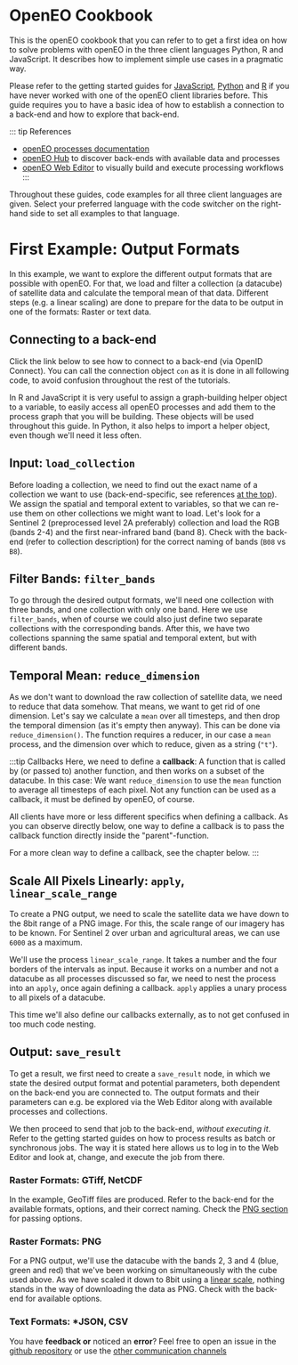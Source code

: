 # OpenEO Cookbook

This is the openEO cookbook that you can refer to to get a first idea on how to solve problems with openEO in the three client languages Python, R and JavaScript. It describes how to implement simple use cases in a pragmatic way.

Please refer to the getting started guides for [JavaScript](../javascript/index.md), [Python](../python/index.md) and [R](../r/index.md) if you have never worked with one of the openEO client libraries before. This guide requires you to have a basic idea of how to establish a connection to a back-end and how to explore that back-end.

::: tip References
* [openEO processes documentation](../processes.md)
* [openEO Hub](https://hub.openeo.org) to discover back-ends with available data and processes
* [openEO Web Editor](https://editor.openeo.org) to visually build and execute processing workflows
:::

Throughout these guides, code examples for all three client languages are given. Select your preferred language with the code switcher on the right-hand side to set all examples to that language.

# First Example: Output Formats

In this example, we want to explore the different output formats that are possible with openEO. For that, we load and filter a collection (a datacube) of satellite data and calculate the temporal mean of that data. Different steps (e.g. a linear scaling) are done to prepare for the data to be output in one of the formats: Raster or text data.

## Connecting to a back-end

Click the link below to see how to connect to a back-end (via OpenID Connect). You can call the connection object `con` as it is done in all following code, to avoid confusion throughout the rest of the tutorials.

<CodeSwitcher>
<template v-slot:py>

[Getting started: Authentication](../python/#openid-connect-authentication)

</template>

<template v-slot:r>

[Getting started: Authentication](../r/#openid-connect-authentication)

</template>

<template v-slot:js>

[Getting started: Authentication](../javascript/#openid-connect-authentication)

</template>

</CodeSwitcher>

In R and JavaScript it is very useful to assign a graph-building helper object to a variable, to easily access all openEO processes and add them to the process graph that you will be building. These objects will be used throughout this guide. In Python, it also helps to import a helper object, even though we'll need it less often.

<CodeSwitcher>
<template v-slot:py>

```python
# import ProcessBuilder functions
from openeo.processes import ProcessBuilder
```

**Note:** Many functions in _callbacks_ (see below), are instances of this `ProcessBuilder` import.

</template>
<template v-slot:r>

```r
# assign the graph-building helper object to "p" for easy access to all openEO processes, see > ?processes()
p <- processes()
```

**Note:** In all R code, `p` is used to select openEO processes.

</template>
<template v-slot:js>

```js
// assign the graph-building helper object to "builder" for easy access to all openEO processes
var builder = await con.buildProcess();
```

**Note:** In all JavaScript code, `builder` is used to select openEO processes.

</template>
</CodeSwitcher>

## Input: `load_collection`

Before loading a collection, we need to find out the exact name of a collection we want to use (back-end-specific, see references [at the top](#openeo-cookbook)). We assign the spatial and temporal extent to variables, so that we can re-use them on other collections we might want to load. Let's look for a Sentinel 2 (preprocessed level 2A preferably) collection and load the RGB (bands 2-4) and the first near-infrared band (band 8). Check with the back-end (refer to collection description) for the correct naming of bands (`B08` vs `B8`).

<CodeSwitcher>
<template v-slot:py>

```python
# make dictionary, containing bounding box
brussels = {"west":4.2369, "south":50.7816, "east":4.5277, "north":50.9305}
# make list, containing the temporal interval
t = ["2020-06-01", "2020-06-15"]

# load first datacube
cube_s2_b8 = con.load_collection(
    "SENTINEL2_L2A_SENTINELHUB",
    spatial_extent = brussels,
    temporal_extent = t,
    bands = ["B02", "B03", "B04", "B08"]
)
```

</template>
<template v-slot:r>

```r
# create variables for loading collection
brussels <- list(west=4.2369, south=50.7816, east=4.5277, north=50.9305)
t <- c("2020-06-01", "2020-06-15")

# load first datacube
cube_s2_b8 <- p$load_collection(
  id = "SENTINEL2_L2A_SENTINELHUB",
  spatial_extent = brussels,
  temporal_extent = t,
  bands=c("B02", "B03", "B04", "B08")
)
```

</template>
<template v-slot:js>

```js
// make spatial and temporal extent
let brussels = {"west":4.2369, "south":50.7816, "east":4.5277, "north":50.9305};
let t = ["2020-06-01", "2020-06-15"];   

// load first cube
var cube_s2_b8 = builder.load_collection(
    "SENTINEL2_L2A_SENTINELHUB",
    spatial_extent = brussels,
    temporal_extent = t,
    bands = ["B02", "B03", "B04", "B08"]
);
```

</template>
</CodeSwitcher>

## Filter Bands: `filter_bands`

To go through the desired output formats, we'll need one collection with three bands, and one collection with only one band. Here we use `filter_bands`, when of course we could also just define two separate collections with the corresponding bands. After this, we have two collections spanning the same spatial and temporal extent, but with different bands.

<CodeSwitcher>
<template v-slot:py>

```python
# filter for band 8
cube_s2_b8 = cube_s2.filter_bands(bands = ["B08"])

# filter for bands 2, 3, 4  
cube_s2_b234 = cube_s2.filter_bands(bands = ["B02", "B03", "B04"])
```

</template>
<template v-slot:r>

```r
# filter for band 8
cube_s2_b8 <- p$filter_bands(data = cube_s2, bands = c("B08"))

# filter for bands 2, 3, 4
cube_s2_b234 <- p$filter_bands(data = cube_s2, bands = c("B02", "B03", "B04"))
```

</template>
<template v-slot:js>

```js
// filter for band 8
var cube_s2_b8 = builder.filter_bands(data = cube_s2, bands = ["B08"])

// filter bands 2, 3, 4
var cube_s2_b234 = builder.filter_bands(data = cube_s2, bands = ["B02", "B03", "B04"]);
```

</template>
</CodeSwitcher>

## Temporal Mean: `reduce_dimension`

As we don't want to download the raw collection of satellite data, we need to reduce that data somehow. That means, we want to get rid of one dimension. Let's say we calculate a `mean` over all timesteps, and then drop the temporal dimension (as it's empty then anyway). This can be done via `reduce_dimension()`. The function requires a reducer, in our case a `mean` process, and the dimension over which to reduce, given as a string (`"t"`). 

:::tip Callbacks
Here, we need to define a **callback**: A function that is called by (or passed to) another function, and then works on a subset of the datacube. In this case: We want `reduce_dimension` to use the `mean` function to average all timesteps of each pixel. Not any function can be used as a callback, it must be defined by openEO, of course.

All clients have more or less different specifics when defining a callback. As you can observe directly below, one way to define a callback is to pass the callback function directly inside the "parent"-function.

For a more clean way to define a callback, see the chapter below.
:::

<CodeSwitcher>
<template v-slot:py>

```python
# reduce all timesteps
# mean_time() is a shortcut function
cube_s2_b8_red = cube_s2_b8.mean_time()

# alternatively, 'reduce_dimension' can be used
cube_s2_b8_red = cube_s2_b8.reduce_dimension(dimension="t", reducer="mean")

# additionally, reduce second collection
cube_s2_b234_red = cube_s2_b234.mean_time()
```

**Note:** In python, the callback function can be a string.

</template>
<template v-slot:r>

```r
# reduce dimension, first collection
cube_s2_b8_red <- p$reduce_dimension(data = cube_s2_b8, reducer = function(data, context) { p$mean(data) }, dimension = "t")

# reduce, second collection
cube_s2_b234_red <- p$reduce_dimension(data = cube_s2_rgb, reducer = function(data, context) { p$mean(data) }, dimension = "t")
```

**Note:** In R, we can select a callback from the `p` helper object.

</template>
<template v-slot:js>

```js
// reduce dimension
var cube_s2_b8_red = builder.reduce_dimension(data = cube_s2_b8, reducer = new Formula("mean(data)"), dimension = "t");

// second collection
var cube_s2_b234_red = builder.reduce_dimension(data = cube_s2_b234, reducer = new Formula("mean(data)"), dimension = "t");
```

**Note:** In Javascript, `new Formula()` and a string can be used as callback.

</template>
</CodeSwitcher>

## Scale All Pixels Linearly: `apply`, `linear_scale_range`

To create a PNG output, we need to scale the satellite data we have down to the 8bit range of a PNG image. For this, the scale range of our imagery has to be known. For Sentinel 2 over urban and agricultural areas, we can use `6000` as a maximum.

We'll use the process `linear_scale_range`. It takes a number and the four borders of the intervals as input. Because it works on a number and not a datacube as all processes discussed so far, we need to nest the process into an `apply`, once again defining a callback. `apply` applies a unary process to all pixels of a datacube.

This time we'll also define our callbacks externally, as to not get confused in too much code nesting.

<CodeSwitcher>
<template v-slot:py>

```python
# define callback, use ProcessBuilder
def scale_(x: ProcessBuilder):
    return x.linear_scale_range(0, 6000, 0, 255)

# apply scale_ to all pixels
cube_s2_b234_red_lin = cube_s2_b234_red.apply(scale_)
```

**Resource:** Refer to the [Python client documentation](https://open-eo.github.io/openeo-python-client/processes.html#processes-with-child-callbacks) to learn more about Python callbacks.

</template>
<template v-slot:r>

```r
# define callback function
scale_ <- function(x, context) {
  p$linear_scale_range(x, inputMin = 0, inputMax = 6000, outputMin = 0, outputMax = 255)
}

# apply scale range to all pixels
cube_s2_b234_red_lin <- p$apply(data = cube_s2_b234_red, process = scale_)
```

</template>
<template v-slot:js>

```js
// define callback function
var scale_ = function(x, context) {
    return this.linear_scale_range(x, 0, 6000, 0, 255)
}

// apply callback to all pixels
var cube_s2_b234_red_lin = builder.apply(data = cube_s2_rgb_red, scale_);
```

</template>
</CodeSwitcher>

## Output: `save_result`

To get a result, we first need to create a `save_result` node, in which we state the desired output format and potential parameters, both dependent on the back-end you are connected to. The output formats and their parameters can e.g. be explored via the Web Editor along with available processes and collections.

We then proceed to send that job to the back-end, _without executing it_. Refer to the getting started guides on how to process results as batch or synchronous jobs. The way it is stated here allows us to log in to the Web Editor and look at, change, and execute the job from there.

### Raster Formats: GTiff, NetCDF

In the example, GeoTiff files are produced. Refer to the back-end for the available formats, options, and their correct naming. Check the [PNG section](#raster-formats-png) for passing options.

<CodeSwitcher>
<template v-slot:py>

```python
# save using save_result, give format as string
res = cube_s2_b8_red.save_result(format = "GTiff")

# send job to back-end, do not execute
job = res.send_job(title = "calc_mean_via_python")
```

</template>
<template v-slot:r>

```r
# use list_file_formats() to be able to choose from a list
formats <- list_file_formats()

# save using save_result, give format via list
res <- p$save_result(data = cube_s2_b8_red, format = formats$output$GTiff)

# send job to back-end
job <- create_job(graph = res, title = "calc_mean_via_r")
```

</template>
<template v-slot:js>

```js
// save using save_result, give fomat as string
result = builder.save_result(data = cube_s2_b8_red, format = "GTiff");

// send job to back-end, but don't execute yet
var job = await con.createJob(result, "calc_mean_via_javascript");
```

</template>
</CodeSwitcher>

### Raster Formats: PNG

For a PNG output, we'll use the datacube with the bands 2, 3 and 4 (blue, green and red) that we've been working on simultaneously with the cube used above. As we have scaled it down to 8bit using a [linear scale](#scale-all-pixels-linearly-apply-linear_scale_range), nothing stands in the way of downloading the data as PNG. Check with the back-end for available options. 

<CodeSwitcher>
<template v-slot:py>

```python
# save result cube as PNG
res = cube_s2_b234_red_lin.save_result(format = "PNG", options = {
        "red": "B4",
        "green": "B3",
        "blue": "B2"
      })

# send job to backend
job = res.send_job(title = "ex1_png_opt_py")
```

In python, options are passed as a dictionary

</template>
<template v-slot:r>

```r
# use list_file_formats() to be able to choose from a list
formats <- list_file_formats()

# save result as PNG
res <- p$save_result(data = cube2_lin, format = formats$output$PNG, 
                      options = list(red="B4", green="B3", blue="B2"))

# send job to backend
job <- create_job(graph = res, title = "ex1_png_red_r")
```

In R, options are passed as a list.

</template>
<template v-slot:js>

```js
// save result as PNG
result = builder.save_result(data = cube_s2_b234_red_lin, format = "PNG", options = {
    red: "B4",
    green: "B3",
    blue: "B2"
});
    
// send job to backend
var job = await con.createJob(result, "b234_lin_png_js");
```

In JavaScript, options are passed as objects.

</template>
</CodeSwitcher>

### Text Formats: *JSON, CSV


You have **feedback or** noticed an **error**? Feel free to open an issue in the [github repository](https://github.com/Open-EO/openeo.org) or use the [other communication channels](https://openeo.org/contact.html)

